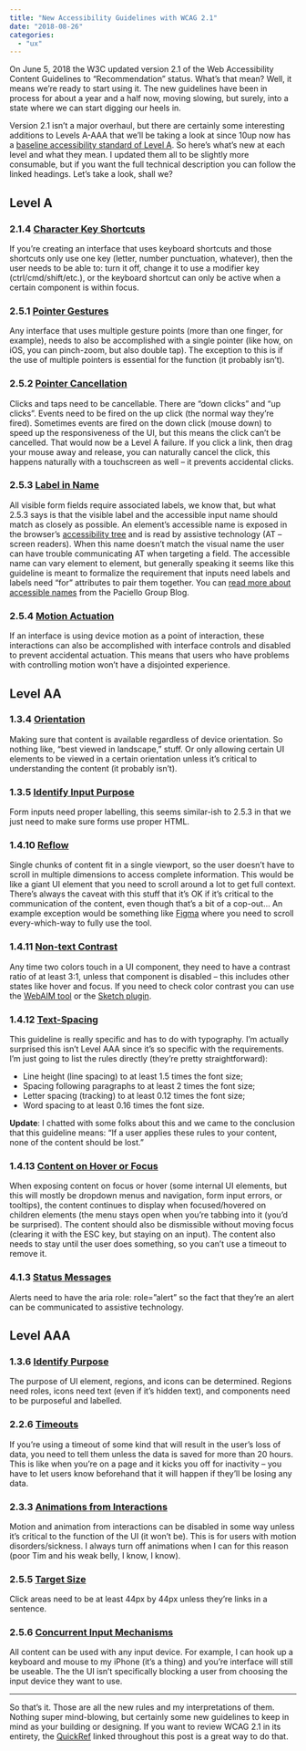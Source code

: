 ```yaml
---
title: "New Accessibility Guidelines with WCAG 2.1"
date: "2018-08-26"
categories: 
  - "ux"
---
```


On June 5, 2018 the W3C updated version 2.1 of the Web Accessibility Content Guidelines to “Recommendation” status. What’s that mean? Well, it means we’re ready to start using it. The new guidelines have been in process for about a year and a half now, moving slowing, but surely, into a state where we can start digging our heels in.

Version 2.1 isn’t a major overhaul, but there are certainly some interesting additions to Levels A-AAA that we’ll be taking a look at since 10up now has a [baseline accessibility standard of Level A](https://10up.com/blog/2018/engineering-practices-accessibility-standards/). So here’s what’s new at each level and what they mean. I updated them all to be slightly more consumable, but if you want the full technical description you can follow the linked headings. Let’s take a look, shall we?

## Level A

### **2.1.4 [Character Key Shortcuts](https://www.w3.org/WAI/WCAG21/quickref/#character-key-shortcuts)**﻿

If you’re creating an interface that uses keyboard shortcuts and those shortcuts only use one key (letter, number punctuation, whatever), then the user needs to be able to: turn it off, change it to use a modifier key (ctrl/cmd/shift/etc.), or the keyboard shortcut can only be active when a certain component is within focus. 

### 2.5.1 **[Pointer Gestures](https://www.w3.org/WAI/WCAG21/quickref/#pointer-gestures)**﻿

Any interface that uses multiple gesture points (more than one finger, for example), needs to also be accomplished with a single pointer (like how, on iOS, you can pinch-zoom, but also double tap). The exception to this is if the use of multiple pointers is essential for the function (it probably isn’t).

### 2.5.2 **[Pointer Cancellation](https://www.w3.org/WAI/WCAG21/quickref/#pointer-cancellation)**﻿

Clicks and taps need to be cancellable. There are “down clicks” and “up clicks”. Events need to be fired on the up click (the normal way they’re fired). Sometimes events are fired on the down click (mouse down) to speed up the responsiveness of the UI, but this means the click can’t be cancelled. That would now be a Level A failure. If you click a link, then drag your mouse away and release, you can naturally cancel the click, this happens naturally with a touchscreen as well – it prevents accidental clicks.

### **2.5.3 [Label in Name](https://www.w3.org/WAI/WCAG21/quickref/#label-in-name)**﻿

All visible form fields require associated labels, we know that, but what 2.5.3 says is that the visible label and the accessible input name should match as closely as possible. An element’s accessible name is exposed in the browser’s [accessibility tree](https://developer.paciellogroup.com/blog/2015/01/the-browser-accessibility-tree/) and is read by assistive technology (AT – screen readers). When this name doesn’t match the visual name the user can have trouble communicating AT when targeting a field. The accessible name can vary element to element, but generally speaking it seems like this guideline is meant to formalize the requirement that inputs need labels and labels need “for” attributes to pair them together. You can [read more about accessible names](https://developer.paciellogroup.com/blog/2017/04/what-is-an-accessible-name/) from the Paciello Group Blog.

### **2.5.4 [Motion Actuation](https://www.w3.org/WAI/WCAG21/quickref/#motion-actuation)**﻿

If an interface is using device motion as a point of interaction, these interactions can also be accomplished with interface controls and disabled to prevent accidental actuation. This means that users who have problems with controlling motion won’t have a disjointed experience.

## Level AA

### **1.3.4 [Orientation](https://www.w3.org/WAI/WCAG21/quickref/#orientation)**﻿

Making sure that content is available regardless of device orientation. So nothing like, “best viewed in landscape,” stuff. Or only allowing certain UI elements to be viewed in a certain orientation unless it’s critical to understanding the content (it probably isn’t).

### **1.3.5 [Identify Input Purpose](https://www.w3.org/WAI/WCAG21/quickref/#identify-input-purpose)**﻿

Form inputs need proper labelling, this seems similar-ish to 2.5.3 in that we just need to make sure forms use proper HTML.

### **1.4.10 [Reflow](https://www.w3.org/WAI/WCAG21/quickref/#reflow)**﻿

Single chunks of content fit in a single viewport, so the user doesn’t have to scroll in multiple dimensions to access complete information. This would be like a giant UI element that you need to scroll around a lot to get full context. There’s always the caveat with this stuff that it’s OK if it’s critical to the communication of the content, even though that’s a bit of a cop-out… An example exception would be something like [Figma](https://www.figma.com/) where you need to scroll every-which-way to fully use the tool.

### **1.4.11 [Non-text Contrast](https://www.w3.org/WAI/WCAG21/quickref/#non-text-contrast)**﻿

Any time two colors touch in a UI component, they need to have a contrast ratio of at least 3:1, unless that component is disabled – this includes other states like hover and focus. If you need to check color contrast you can use the [WebAIM tool](https://webaim.org/resources/contrastchecker/) or the [Sketch plugin](https://github.com/getflourish/Sketch-Color-Contrast-Analyser).

### **1.4.12 [Text-Spacing](https://www.w3.org/WAI/WCAG21/quickref/#text-spacing)**﻿

This guideline is really specific and has to do with typography. I’m actually surprised this isn’t Level AAA since it’s so specific with the requirements. I’m just going to list the rules directly (they’re pretty straightforward):

- Line height (line spacing) to at least 1.5 times the font size;
- Spacing following paragraphs to at least 2 times the font size;
- Letter spacing (tracking) to at least 0.12 times the font size;
- Word spacing to at least 0.16 times the font size.

**Update**: I chatted with some folks about this and we came to the conclusion that this guideline means: “If a user applies these rules to your content, none of the content should be lost.”

### **1.4.13 [Content on Hover or Focus](https://www.w3.org/WAI/WCAG21/quickref/#content-on-hover-or-focus)**﻿

When exposing content on focus or hover (some internal UI elements, but this will mostly be dropdown menus and navigation, form input errors, or tooltips), the content continues to display when focused/hovered on children elements (the menu stays open when you’re tabbing into it (you’d be surprised). The content should also be dismissible without moving focus (clearing it with the ESC key, but staying on an input). The content also needs to stay until the user does something, so you can’t use a timeout to remove it.

### **4.1.3 [Status Messages](https://www.w3.org/WAI/WCAG21/quickref/#status-messages)**﻿

Alerts need to have the aria role: role=”alert” so the fact that they’re an alert can be communicated to assistive technology.

## Level AAA

### **1.3.6 [Identify Purpose](https://www.w3.org/WAI/WCAG21/quickref/#identify-purpose)**﻿

The purpose of UI element, regions, and icons can be determined. Regions need roles, icons need text (even if it’s hidden text), and components need to be purposeful and labelled.

### **2.2.6 [Timeouts](https://www.w3.org/WAI/WCAG21/quickref/#timeouts)**﻿

If you’re using a timeout of some kind that will result in the user’s loss of data, you need to tell them unless the data is saved for more than 20 hours. This is like when you’re on a page and it kicks you off for inactivity – you have to let users know beforehand that it will happen if they’ll be losing any data.

### **2.3.3 [Animations from Interactions](https://www.w3.org/WAI/WCAG21/quickref/#animation-from-interactions)**﻿

Motion and animation from interactions can be disabled in some way unless it’s critical to the function of the UI (it won’t be). This is for users with motion disorders/sickness. I always turn off animations when I can for this reason (poor Tim and his weak belly, I know, I know).

### **2.5.5 [Target Size](https://www.w3.org/WAI/WCAG21/quickref/#target-size)**﻿

Click areas need to be at least 44px by 44px unless they’re links in a sentence.

### **2.5.6 [Concurrent Input Mechanisms](https://www.w3.org/WAI/WCAG21/quickref/#concurrent-input-mechanisms)**﻿

All content can be used with any input device. For example, I can hook up a keyboard and mouse to my iPhone (it’s a thing) and you’re interface will still be useable. The the UI isn’t specifically blocking a user from choosing the input device they want to use.

* * *

So that’s it. Those are all the new rules and my interpretations of them. Nothing super mind-blowing, but certainly some new guidelines to keep in mind as your building or designing. If you want to review WCAG 2.1 in its entirety, the [QuickRef](https://www.w3.org/WAI/WCAG21/quickref/) linked throughout this post is a great way to do that.
